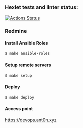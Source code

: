 ### Hexlet tests and linter status:
[![Actions Status](https://github.com/ayshvab/devops-for-programmers-project-76/actions/workflows/hexlet-check.yml/badge.svg)](https://github.com/ayshvab/devops-for-programmers-project-76/actions)

### Redmine

#### Install Ansible Roles
```bash
$ make ansible-roles
```

#### Setup remote servers
```bash
$ make setup
```

#### Deploy 
```bash
$ make deploy
```

#### Access point
https://devops.ant0n.xyz

